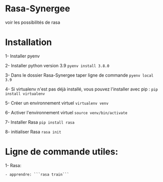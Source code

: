 # Rasa-Synergee
voir les possibilités de rasa

# Installation
1- Installer pyenv

2- Installer python version 3.9 ```pyenv install 3.8.0```

3- Dans le dossier Rasa-Synergee taper ligne de commande ```pyenv local 3.9```

4- Si virtualenv n'est pas déjà installé, vous pouvez l'installer avec pip : ```pip install virtualenv```

5- Créer un environnement virtuel ```virtualenv venv```

6- Activer l'environnement virtuel ```source venv/bin/activate```

7- Installer Rasa ```pip install rasa```

8- initialiser Rasa ```rasa init```


# Ligne de commande utiles:
1- Rasa:

    - apprendre: ```rasa train```

